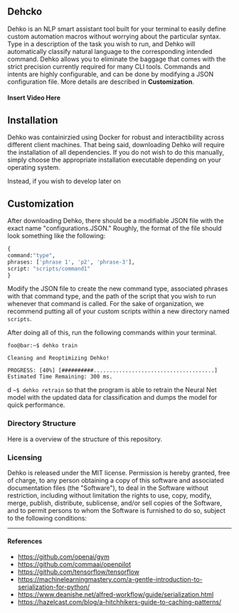 ## Dehcko
Dehko is an NLP smart assistant tool built for your terminal to easily define custom automation macros without worrying about the particular syntax. Type in a description of the task you wish to run, and Dehko will automatically classify natural language to the corresponding intended command. Dehko allows you to eliminate the baggage that comes with the strict precision currently required for many CLI tools. Commands and intents are highly configurable, and can be done by modifying a JSON configuration file. More details are described in **Customization**. 

#### Insert Video Here

## Installation
Dehko was containirzied using Docker for robust and interactibility across different client machines. That being said, downloading Dehko will require the installation of all dependencies. If you do not wish to do this manually, simply choose the appropriate installation executable depending on your operating system. 

Instead, if you wish to develop later on 

## Customization
After downloading Dehko, there should be a modifiable JSON file with the exact name "configurations.JSON." Roughly, the format of the file should look something like the following: 

```python
{
command:"type", 
phrases: ['phrase 1', 'p2', 'phrase-3'],
script: "scripts/command1"
}
```

Modify the JSON file to create the new command type, associated phrases with that command type, and the path of the script that you wish to run whenever that command is called. For the sake of organization, we recommend putting all of your custom scripts within a new directory named `scripts`.

After doing all of this, run the following commands within your terminal. 
```console
foo@bar:~$ dehko train

Cleaning and Reoptimizing Dehko!

PROGRESS: [40%] [##########......................................]
Estimated Time Remaining: 300 ms.
```
d `~$ dehko retrain` so that the program is able to retrain the Neural Net model with the updated data for classification and dumps the model for quick performance. 
 

### Directory Structure

Here is a overview of the structure of this repository.


### Licensing 

Dehko is released under the MIT license. Permission is hereby granted, free of charge, to any person obtaining a copy of this software and associated documentation files (the "Software"), to deal in the Software without restriction, including without limitation the rights to use, copy, modify, merge, publish, distribute, sublicense, and/or sell copies of the Software, and to permit persons to whom the Software is furnished to do so, subject to the following conditions:

---------

#### References 
- https://github.com/openai/gym
- https://github.com/commaai/openpilot
- https://github.com/tensorflow/tensorflow
- https://machinelearningmastery.com/a-gentle-introduction-to-serialization-for-python/
- https://www.deanishe.net/alfred-workflow/guide/serialization.html
- https://hazelcast.com/blog/a-hitchhikers-guide-to-caching-patterns/
